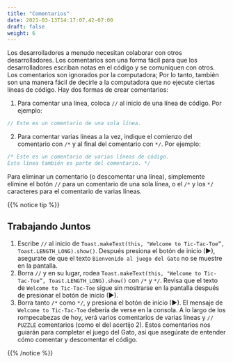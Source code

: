 ```yaml
---
title: "Comentarios"
date: 2021-03-13T14:17:07.42-07:00
draft: false
weight: 6
---
```

Los desarrolladores a menudo necesitan colaborar con otros desarrolladores. Los comentarios son una forma fácil para que los desarrolladores escriban notas en el código y se comuniquen con otros. Los comentarios son ignorados por la computadora; Por lo tanto, también son una manera fácil de decirle a la computadora que no ejecute ciertas líneas de código. Hay dos formas de crear comentarios:

1. Para comentar una línea, coloca `//` al inicio de una línea de código. Por ejemplo:

```kotlin
// Este es un comentario de una sola línea.
```

2. Para comentar varias líneas a la vez, indique el comienzo del comentario con `/*` y al final del comentario con `*/`. Por ejemplo:

```kotlin
/* Este es un comentario de varias líneas de código.
Esta línea también es parte del comentario. */
```

Para eliminar un comentario (o descomentar una línea), simplemente elimine el botón `//` para un comentario de una sola línea, o el `/*` y los `*/` caracteres para el comentario de varias líneas.

{{% notice tip %}}
## Trabajando Juntos

1. Escribe `//` al inicio de `Toast.makeText(this, "Welcome to Tic-Tac-Toe”, Toast.LENGTH_LONG).show()`. Después presiona el botón de inicio (►), asegurate de que el texto `Bienvenido al juego del Gato` no se muestre en la pantalla.
2. Borra `//` y en su lugar, rodea `Toast.makeText(this, "Welcome to Tic-Tac-Toe”, Toast.LENGTH_LONG).show()` con `/*` y `*/`. Revisa que el texto de `Welcome to Tic-Tac-Toe` sigue sin mostrarse en la pantalla después de presionar el botón de inicio (►).
3. Borra tanto `/*` como `*/`, y presiona el botón de inicio (►). El mensaje de `Welcome to Tic-Tac-Toe` debería de verse en la consola.
   A lo largo de los rompecabezas de hoy, verá varios comentarios de varias líneas y `// PUZZLE` comentarios (como el del acertijo 2). Estos comentarios nos guiarán para completar el juego del Gato, así que asegúrate de entender cómo comentar y descomentar el código.

{{% /notice %}}